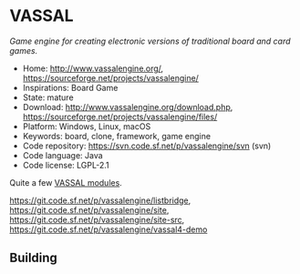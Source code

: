 # VASSAL

_Game engine for creating electronic versions of traditional board and card games._

- Home: http://www.vassalengine.org/, https://sourceforge.net/projects/vassalengine/
- Inspirations: Board Game
- State: mature
- Download: http://www.vassalengine.org/download.php, https://sourceforge.net/projects/vassalengine/files/
- Platform: Windows, Linux, macOS
- Keywords: board, clone, framework, game engine
- Code repository: https://svn.code.sf.net/p/vassalengine/svn (svn)
- Code language: Java
- Code license: LGPL-2.1

Quite a few [VASSAL modules](http://www.vassalengine.org/wiki/Category:Modules).

https://git.code.sf.net/p/vassalengine/listbridge, https://git.code.sf.net/p/vassalengine/site, https://git.code.sf.net/p/vassalengine/site-src, https://git.code.sf.net/p/vassalengine/vassal4-demo

## Building
